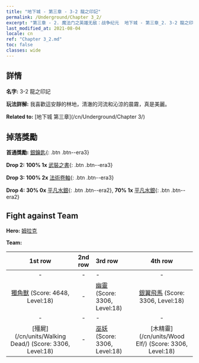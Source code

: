 ```yaml
---
title: "地下城 - 第三章 - 3-2 龍之印記"
permalink: /Underground/Chapter 3_2/
excerpt: "第三章 - 2. 魔法门之英雄无敌：战争纪元  地下城 - 第三章_2. 3-2 龍之印記"
last_modified_at: 2021-08-04
locale: cn
ref: "Chapter 3_2.md"
toc: false
classes: wide
---
```


## 詳情

 **名字:** 3-2 龍之印記

 **玩法詳解:**       我喜歡這安靜的林地，清澈的河流和沁涼的晨霧，真是美麗。

 **Related to:** [地下城 第三章](/cn/Underground/Chapter 3/)

## 掉落獎勵

 **首通獎勵:** [銀鑰匙](/cn/Items/con_693/){: .btn .btn--era3}

 **Drop 2:** **100% 1x** [武裝之書](/cn/Items/mat_18/){: .btn .btn--era3}

 **Drop 3:** **100% 2x** [法術卷軸](/cn/Items/con_694/){: .btn .btn--era3}

 **Drop 4:** **30% 0x** [平凡水銀](/cn/Items/mat_8/){: .btn .btn--era2}, **70% 1x** [平凡水銀](/cn/Items/mat_8/){: .btn .btn--era2}


## Fight against Team
 **Hero:** [姆拉克](/cn/heroes/Mullich/)

 **Team:**


  | 1st row | 2nd row | 3rd row | 4th row |
  |:----:|:----:|:----|:----:|
  | - | - | - | - |
  | [獨角獸](/cn/units/Unicorn/) (Score: 4648, Level:18)  | - | [幽靈](/cn/units/Wight/) (Score: 3306, Level:18)  | [銀翼飛馬](/cn/units/Pegasus/) (Score: 3306, Level:18)  |
  | - | - | - | - |
  | [殭屍](/cn/units/Walking Dead/) (Score: 3306, Level:18)  | - | [巫妖](/cn/units/Lich/) (Score: 3306, Level:18)  | [木精靈](/cn/units/Wood Elf/) (Score: 3306, Level:18)  |


